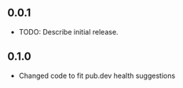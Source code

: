 ## 0.0.1

* TODO: Describe initial release.

## 0.1.0

* Changed code to fit pub.dev health suggestions
